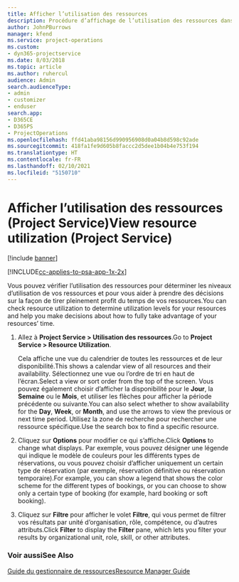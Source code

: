 ```yaml
---
title: Afficher l’utilisation des ressources
description: Procédure d’affichage de l’utilisation des ressources dans Project Service
author: JohnPBurrows
manager: kfend
ms.service: project-operations
ms.custom:
- dyn365-projectservice
ms.date: 8/03/2018
ms.topic: article
ms.author: ruhercul
audience: Admin
search.audienceType:
- admin
- customizer
- enduser
search.app:
- D365CE
- D365PS
- ProjectOperations
ms.openlocfilehash: ffd41aba98156d990956908d0a04b8d598c92ade
ms.sourcegitcommit: 418fa1fe9d605b8faccc2d5dee1b04b4e753f194
ms.translationtype: HT
ms.contentlocale: fr-FR
ms.lasthandoff: 02/10/2021
ms.locfileid: "5150710"
---
```

# <a name="view-resource-utilization-project-service"></a><span data-ttu-id="ca9c9-103">Afficher l’utilisation des ressources (Project Service)</span><span class="sxs-lookup"><span data-stu-id="ca9c9-103">View resource utilization (Project Service)</span></span>

[!include [banner](../includes/psa-now-project-operations.md)]

[!INCLUDE[cc-applies-to-psa-app-1x-2x](../includes/cc-applies-to-psa-app-1x-2x.md)]

<span data-ttu-id="ca9c9-104">Vous pouvez vérifier l’utilisation des ressources pour déterminer les niveaux d’utilisation de vos ressources et pour vous aider à prendre des décisions sur la façon de tirer pleinement profit du temps de vos ressources.</span><span class="sxs-lookup"><span data-stu-id="ca9c9-104">You can check resource utilization to determine utilization levels for your resources and help you make decisions about how to fully take advantage of your resources’ time.</span></span>  
  
1. <span data-ttu-id="ca9c9-105">Allez à **Project Service > Utilisation des ressources**.</span><span class="sxs-lookup"><span data-stu-id="ca9c9-105">Go to **Project Service > Resource Utilization**.</span></span> 

     <span data-ttu-id="ca9c9-106">Cela affiche une vue du calendrier de toutes les ressources et de leur disponibilité.</span><span class="sxs-lookup"><span data-stu-id="ca9c9-106">This shows a calendar view of all resources and their availability.</span></span> <span data-ttu-id="ca9c9-107">Sélectionnez une vue ou l’ordre de tri en haut de l’écran.</span><span class="sxs-lookup"><span data-stu-id="ca9c9-107">Select a view or sort order from the top of the screen.</span></span> <span data-ttu-id="ca9c9-108">Vous pouvez également choisir d’afficher la disponibilité pour le **Jour**, la **Semaine** ou le **Mois**, et utiliser les flèches pour afficher la période précédente ou suivante.</span><span class="sxs-lookup"><span data-stu-id="ca9c9-108">You can also select whether to show availability for the **Day**, **Week**, or **Month**, and use the arrows to view the previous or next time period.</span></span> <span data-ttu-id="ca9c9-109">Utilisez la zone de recherche pour rechercher une ressource spécifique.</span><span class="sxs-lookup"><span data-stu-id="ca9c9-109">Use the search box to find a specific resource.</span></span>      
  
2. <span data-ttu-id="ca9c9-110">Cliquez sur **Options** pour modifier ce qui s’affiche.</span><span class="sxs-lookup"><span data-stu-id="ca9c9-110">Click **Options** to change what displays.</span></span> <span data-ttu-id="ca9c9-111">Par exemple, vous pouvez désigner une légende qui indique le modèle de couleurs pour les différents types de réservations, ou vous pouvez choisir d’afficher uniquement un certain type de réservation (par exemple, réservation définitive ou réservation temporaire).</span><span class="sxs-lookup"><span data-stu-id="ca9c9-111">For example, you can show a legend that shows the color scheme for the different types of bookings, or you can choose to show only a certain type of booking (for example, hard booking or soft booking).</span></span>  

3. <span data-ttu-id="ca9c9-112">Cliquez sur **Filtre** pour afficher le volet **Filtre**, qui vous permet de filtrer vos résultats par unité d’organisation, rôle, compétence, ou d’autres attributs.</span><span class="sxs-lookup"><span data-stu-id="ca9c9-112">Click **Filter** to display the **Filter** pane, which lets you filter your results by organizational unit, role, skill, or other attributes.</span></span>  
  
### <a name="see-also"></a><span data-ttu-id="ca9c9-113">Voir aussi</span><span class="sxs-lookup"><span data-stu-id="ca9c9-113">See Also</span></span>  
 [<span data-ttu-id="ca9c9-114">Guide du gestionnaire de ressources</span><span class="sxs-lookup"><span data-stu-id="ca9c9-114">Resource Manager Guide</span></span>](../psa/resource-manager-guide.md)
